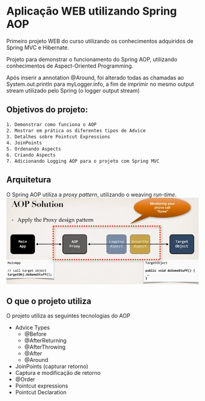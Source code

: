 # Aplicação WEB utilizando Spring AOP

Primeiro projeto WEB do curso utilizando os conhecimentos adquiridos de Spring MVC e Hibernate.

Projeto para demonstrar o funcionamento do Spring AOP, utilizando conhecimentos de Aspect-Oriented Programming.

Após inserir a annotation @Around, foi alterado todas as chamadas ao System.out.println para myLogger.info, a fim de imprimir no mesmo output stream utilizado pelo Spring (o logger output stream)

## Objetivos do projeto:

	1. Demonstrar como funciona o AOP
	2. Mostrar em prática os diferentes tipos de Advice
	3. Detalhes sobre Pointcut Expressions
	4. JoinPoints
	5. Ordenando Aspects
	6. Criando Aspects
	7. Adicionando Logging AOP para o projeto com Spring MVC
	
## Arquitetura

O Spring AOP utiliza a *proxy pattern*, utilizando o weaving *run-time*.
![Tela exibindo como funciona o proxy pattern](img/resultado.jpg)

## O que o projeto utiliza

O projeto utiliza as seguintes tecnologias do AOP
* Advice Types
	* @Before
	* @AfterReturning
	* @AfterThrowing
	* @After
	* @Around
* JoinPoints (capturar retorno)
* Captura e modificação de retorno
* @Order
* Pointcut expressions
* Pointcut Declaration

